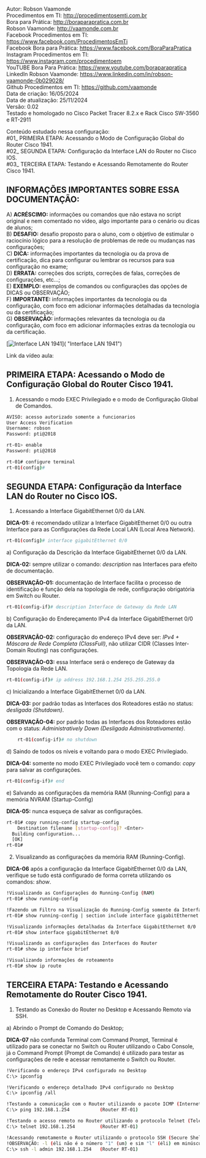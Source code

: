Autor: Robson Vaamonde<br>
Procedimentos em TI: http://procedimentosemti.com.br<br>
Bora para Prática: http://boraparapratica.com.br<br>
Robson Vaamonde: http://vaamonde.com.br<br>
Facebook Procedimentos em TI: https://www.facebook.com/ProcedimentosEmTi<br>
Facebook Bora para Prática: https://www.facebook.com/BoraParaPratica<br>
Instagram Procedimentos em TI: https://www.instagram.com/procedimentoem<br>
YouTUBE Bora Para Prática: https://www.youtube.com/boraparapratica<br>
LinkedIn Robson Vaamonde: https://www.linkedin.com/in/robson-vaamonde-0b029028/<br>
Github Procedimentos em TI: https://github.com/vaamonde<br>
Data de criação: 16/05/2024<br>
Data de atualização: 25/11/2024<br>
Versão: 0.02<br>
Testado e homologado no Cisco Packet Tracer 8.2.x e Rack Cisco SW-3560 e RT-2911

Conteúdo estudado nessa configuração:<br>
#01_ PRIMEIRA ETAPA: Acessando o Modo de Configuração Global do Router Cisco 1941.<br>
#02_ SEGUNDA ETAPA: Configuração da Interface LAN do Router no Cisco IOS.<br>
#03_ TERCEIRA ETAPA: Testando e Acessando Remotamente do Router Cisco 1941.<br>

## INFORMAÇÕES IMPORTANTES SOBRE ESSA DOCUMENTAÇÃO:

A) **ACRÉSCIMO:** informações ou comandos que não estava no script original e nem comentado no vídeo, algo importante para o cenário ou dicas de alunos;<br>
B) **DESAFIO:** desafio proposto para o aluno, com o objetivo de estimular o raciocínio lógico para a resolução de problemas de rede ou mudanças nas configurações;<br>
C) **DICA:** informações importantes da tecnologia ou da prova de certificação, dica para configurar ou lembrar os recursos para sua configuração no exame;<br>
D) **ERRATA:** correções dos scripts, correções de falas, correções de configurações, etc...;<br>
E) **EXEMPLO:** exemplos de comandos ou configurações das opções de DICAS ou OBSERVAÇÃO;<br>
F) **IMPORTANTE:** informações importantes da tecnologia ou da configuração, com foco em adicionar informações detalhadas da tecnologia ou da certificação;<br>
G) **OBSERVAÇÃO:** informações relevantes da tecnologia ou da configuração, com foco em adicionar informações extras da tecnologia ou da certificação.

[![Interface LAN 1941](http://img.youtube.com/vi/G/0.jpg)]( "Interface LAN 1941")

Link da vídeo aula: 

## PRIMEIRA ETAPA: Acessando o Modo de Configuração Global do Router Cisco 1941.

01. Acessando o modo EXEC Privilegiado e o modo de Configuração Global de Comandos.
```bash
AVISO: acesso autorizado somente a funcionarios
User Access Verification
Username: robson
Password: pti@2018

rt-01> enable
Password: pti@2018

rt-01# configure terminal
rt-01(config)#
```

## SEGUNDA ETAPA: Configuração da Interface LAN do Router no Cisco IOS.

01. Acessando a Interface GigabitEthernet 0/0 da LAN.

**DICA-01:** é recomendado utilizar a Interface GigabitEthernet 0/0 ou outra Interface para as Configurações da Rede Local LAN (Local Area Network).
```bash
rt-01(config)# interface gigabitEthernet 0/0
```

a) Configuração da Descrição da Interface GigabitEthernet 0/0 da LAN.

**DICA-02:** sempre utilizar o comando: *description* nas Interfaces para efeito de documentação.

**OBSERVAÇÃO-01:** documentação de Interface facilita o processo de identificação e função dela na topologia de rede, configuração obrigatória em Switch ou Router.
```bash
rt-01(config-if)# description Interface de Gateway da Rede LAN
```

b) Configuração do Endereçamento IPv4 da Interface GigabitEthernet 0/0 da LAN.

**OBSERVAÇÃO-02:** configuração do endereço IPv4 deve ser: *IPv4 + Máscara de Rede Completa (ClassFull)*, não utilizar CIDR (Classes Inter-Domain Routing) nas configurações.

**OBSERVAÇÃO-03:** essa Interface será o endereço de Gateway da Topologia da Rede LAN.
```bash
rt-01(config-if)# ip address 192.168.1.254 255.255.255.0
```

c) Inicializando a Interface GigabitEthernet 0/0 da LAN.

**DICA-03:** por padrão todas as Interfaces dos Roteadores estão no status: *desligada (Shutdown)*.

**OBSERVAÇÃO-04:** por padrão todas as Interfaces dos Roteadores estão com o status: *Administratively Down (Desligada Administrativamente)*.
```bash
	rt-01(config-if)# no shutdown
```

d) Saindo de todos os níveis e voltando para o modo EXEC Privilegiado.

**DICA-04:** somente no modo EXEC Privilegiado você tem o comando: *copy* para salvar as configurações.
```bash
rt-01(config-if)# end
```

e) Salvando as configurações da memória RAM (Running-Config) para a memória NVRAM (Startup-Config)

**DICA-05:** nunca esqueça de salvar as configurações.
```bash
rt-01# copy running-config startup-config
    Destination filename [startup-config]? <Enter>
  Building configuration...
  [OK]
rt-01#
```
02. Visualizando as configurações da memória RAM (Running-Config).

**DICA-06** após a configuração da Interface GigabitEthernet 0/0 da LAN, verifique se tudo está configurado de forma correta utilizando os comandos: *show*.
```bash
!Visualizando as Configurações do Running-Config (RAM)
rt-01# show running-config

!Fazendo um Filtro na Visualização do Running-Config somente da Interface GigabitEthernet 0/0
rt-01# show running-config | section include interface gigabitEthernet 0/0

!Visualizando informações detalhadas da Interface GigabitEthernet 0/0
rt-01# show interface gigabitEthernet 0/0

!Visualizando as configurações das Interfaces do Router
rt-01# show ip interface brief

!Visualizando informações de roteamento
rt-01# show ip route
```

## TERCEIRA ETAPA: Testando e Acessando Remotamente do Router Cisco 1941.

01. Testando as Conexão do Router no Desktop e Acessando Remoto via SSH.

a) Abrindo o Prompt de Comando do Desktop;

**DICA-07** não confunda Terminal com Command Prompt, Terminal é utilizado para se conectar no Switch ou Router utilizando o Cabo Console, já o Command Prompt (Prompt de Comando) é utilizado para testar as configurações de rede e acessar remotamente o Switch ou Router.
```bash
!Verificando o endereço IPv4 configurado no Desktop
C:\> ipconfig

!Verificando o endereço detalhado IPv4 configurado no Desktop
C:\> ipconfig /all

!Testando a comunicação com o Router utilizando o pacote ICMP (Internet Control Message Protocol)
C:\> ping 192.168.1.254           (Router RT-01)

!Testando o acesso remoto no Router utilizando o protocolo Telnet (Teletype Network)
C:\> telnet 192.168.1.254         (Router RT-01)

!Acessando remotamente o Router utilizando o protocolo SSH (Secure Shell)
!OBSERVAÇÃO: -l (éli não é o número "1" (um) e sim "l" (éli) em minúsculo)
C:\> ssh -l admin 192.168.1.254   (Router RT-01)
```